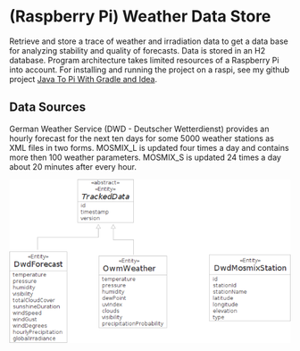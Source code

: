 # (Raspberry Pi) Weather Data Store
Retrieve and store a trace of weather and irradiation data to get a data base 
for analyzing stability and quality of forecasts. Data is stored in an H2 
database. Program architecture takes limited resources of a Raspberry Pi into 
account. For installing and running the project on a raspi, see my github
project [Java To Pi With Gradle and Idea](https://github.com/geobe/Java2PiWithIdea#java-to-pi-with-gradle-and-idea).

## Data Sources
German Weather Service (DWD - Deutscher Wetterdienst) provides an hourly forecast
for the next ten days for some 5000 weather stations as XML files in two forms.
MOSMIX_L is updated four times a day and contains more then 100 weather parameters.
MOSMIX_S is updated 24 times a day about 20 minutes after every hour.

![Persistent Data Model for tracked data](/src/main/resources/images/trackeddata.png)

